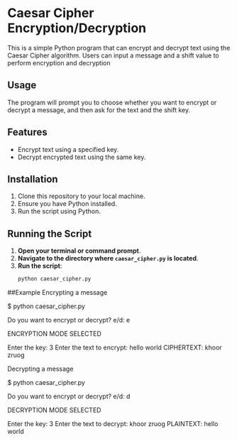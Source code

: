 # Caesar Cipher Encryption/Decryption

This is a simple Python program that can encrypt and decrypt text using the Caesar Cipher algorithm. Users can input a message and a shift value to perform encryption and decryption

## Usage

The program will prompt you to choose whether you want to encrypt or decrypt a message, and then ask for the text and the shift key.

## Features

- Encrypt text using a specified key.
- Decrypt encrypted text using the same key.

## Installation

1. Clone this repository to your local machine.
2. Ensure you have Python installed.
3. Run the script using Python.

## Running the Script

1. **Open your terminal or command prompt**.
2. **Navigate to the directory where `caesar_cipher.py` is located**.
3. **Run the script**:
   ```bash
   python caesar_cipher.py

##Example 
Encrypting a message

$ python caesar_cipher.py

Do you want to encrypt or decrypt?
e/d: e

ENCRYPTION MODE SELECTED

Enter the key: 3
Enter the text to encrypt: hello world
CIPHERTEXT: khoor zruog

Decrypting a message 

$ python caesar_cipher.py

Do you want to encrypt or decrypt?
e/d: d

DECRYPTION MODE SELECTED

Enter the key: 3
Enter the text to decrypt: khoor zruog
PLAINTEXT: hello world